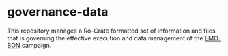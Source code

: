 # governance-data

This repository manages a Ro-Crate formatted set of information and files that is governing the effective execution and data management of the [EMO-BON](https://embrc.eu/emo-bon) campaign.
